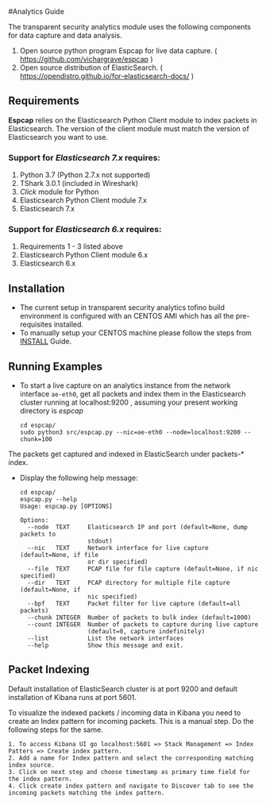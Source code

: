 #Analytics Guide

The transparent security analytics module uses the following components for data capture and data analysis.

1. Open source python program Espcap for live data capture. ( https://github.com/vichargrave/espcap )
2. Open source distribution of ElasticSearch. ( https://opendistro.github.io/for-elasticsearch-docs/ )

## Requirements
**Espcap** relies on the Elasticsearch Python Client module to index packets in Elasticsearch. The version of the client module must match the version of Elasticsearch you want to use.
### Support for *Elasticsearch 7.x* requires:

1. Python 3.7 (Python 2.7.x not supported)
2. TShark 3.0.1 (included in Wireshark)
3. *Click* module for Python
4. Elasticsearch Python Client module 7.x
5. Elasticsearch 7.x

### Support for  *Elasticsearch 6.x* requires:

1. Requirements 1 - 3 listed above
2. Elasticsearch Python Client module 6.x
3. Elasticsearch 6.x

## Installation
- The current setup in transparent security analytics tofino build environment is configured with an CENTOS AMI which has all the pre-requisites installed.
- To manually setup your CENTOS machine please follow the steps from [INSTALL](setup/INSTALL.md) Guide.

## Running Examples

- To start a live capture on an analytics instance from the network interface `ae-eth0`, get all packets and index them in the Elasticsearch cluster running at localhost:9200 , assuming your present working directory is *espcap*
  ```
  cd espcap/
  sudo python3 src/espcap.py --nic=ae-eth0 --node=localhost:9200 --chunk=100
  ```
The packets get captured and indexed in ElasticSearch under packets-* index.

- Display the following help message:
  ```
  cd espcap/
  espcap.py --help
  Usage: espcap.py [OPTIONS]

  Options:
    --node  TEXT     Elasticsearch IP and port (default=None, dump packets to
                     stdout)
    --nic   TEXT     Network interface for live capture (default=None, if file
                     or dir specified)
    --file  TEXT     PCAP file for file capture (default=None, if nic specified)
    --dir   TEXT     PCAP directory for multiple file capture (default=None, if
                     nic specified)
    --bpf   TEXT     Packet filter for live capture (default=all packets)
    --chunk INTEGER  Number of packets to bulk index (default=1000)
    --count INTEGER  Number of packets to capture during live capture
                     (default=0, capture indefinitely)
    --list           List the network interfaces
    --help           Show this message and exit.
  ```

## Packet Indexing
Default installation of ElasticSearch cluster is at port 9200 and default installation of Kibana runs at port 5601.

To visualize the indexed packets / incoming data in Kibana you need to create an Index pattern for incoming packets. This is a manual step. Do the following steps for the same.

    1. To access Kibana UI go localhost:5601 => Stack Management => Index Patters => Create index pattern.
    2. Add a name for Index pattern and select the corresponding matching index source.
    3. Click on next step and choose timestamp as primary time field for the index pattern.
    4. Click create index pattern and navigate to Discover tab to see the incoming packets matching the index pattern.









